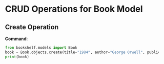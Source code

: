 # CRUD Operations for Book Model

## Create Operation
**Command**:
```python
from bookshelf.models import Book
book = Book.objects.create(title="1984", author="George Orwell", publication_year=1949)
print(book)
